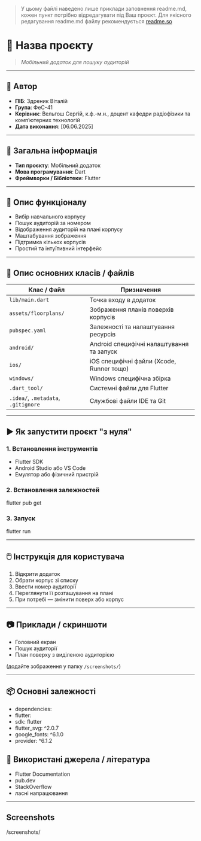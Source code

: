 
> У цьому файлі наведено лише приклади заповнення readme.md, кожен пункт потрібно відредагувати під Ваш проєкт. Для якісного редагування readme.md файлу рекомендується [readme.so](https://readme.so/)




# 📘 Назва проєкту

> *Мобільний додаток для пошуку аудиторій*

---

## 👤 Автор

- **ПІБ**: Здреник Віталій
- **Група**: ФеС-41
- **Керівник**: Вельгош Сергій, к.ф.-м.н., доцент кафедри радіофізики та комп’ютерних технологій
- **Дата виконання**: [06.06.2025]

---

## 📌 Загальна інформація

- **Тип проєкту**: Мобільний додаток
- **Мова програмування**: Dart
- **Фреймворки / Бібліотеки**: Flutter

---

## 🧠 Опис функціоналу

- Вибір навчального корпусу
- Пошук аудиторій за номером
- Відображення аудиторій на плані корпусу
- Маштабування зображення
- Підтримка кількох корпусів
- Простий та інтуїтивний інтерфейс

---

## 🧱 Опис основних класів / файлів

| Клас / Файл                         | Призначення                                 |
|-------------------------------------|---------------------------------------------|
| `lib/main.dart`                     | Точка входу в додаток                       |
| `assets/floorplans/`                | Зображення планів поверхів корпусів         |
| `pubspec.yaml`                      | Залежності та налаштування ресурсів         |
| `android/`                          | Android специфічні налаштування та запуск   |
| `ios/`                              | iOS специфічні файли (Xcode, Runner тощо)   |
| `windows/`                          | Windows специфічна збірка                   |
| `.dart_tool/`                       | Системні файли для Flutter                  |
| `.idea/`, `.metadata`, `.gitignore` | Службові файли IDE та Git                   |


---

## ▶️ Як запустити проєкт "з нуля"

### 1. Встановлення інструментів

- Flutter SDK
- Android Studio або VS Code
- Емулятор або фізичний пристрій

### 2. Встановлення залежностей

flutter pub get

### 3. Запуск

flutter run

---

## 🖱️ Інструкція для користувача

1. Відкрити додаток
2. Обрати корпус зі списку
3. Ввести номер аудиторії
4. Переглянути її розташування на плані
5. При потребі — змінити поверх або корпус

---

## 📷 Приклади / скриншоти

- Головний екран
- Пошук аудиторії
- План поверху з виділеною аудиторією

(додайте зображення у папку `/screenshots/`)

---
## 📦 Основні залежності

- dependencies:
- flutter:
-   sdk: flutter
- flutter_svg: ^2.0.7
- google_fonts: ^6.1.0
- provider: ^6.1.2


## 🧾 Використані джерела / література

- Flutter Documentation
- pub.dev
- StackOverflow
- ласні напрацювання

---
## Screenshots

/screenshots/


